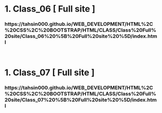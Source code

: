 <h1>1. Class_06 [ Full site ]</h2>
<h3>https://tahsin000.github.io/WEB_DEVELOPMENT/HTML%2C%20CSS%2C%20BOOTSTRAP/HTML/CLASS/Class%20Full%20site/Class_06%20%5B%20Full%20site%20%5D/index.html</h3>
<br><h1>1. Class_07 [ Full site ]</h2>
<h3>https://tahsin000.github.io/WEB_DEVELOPMENT/HTML%2C%20CSS%2C%20BOOTSTRAP/HTML/CLASS/Class%20Full%20site/Class_07%20%5B%20Full%20site%20%5D/index.html</h3>

